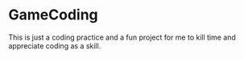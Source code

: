 # GameCoding
This is just a coding practice and a fun project for me to kill time and appreciate coding as a skill.
